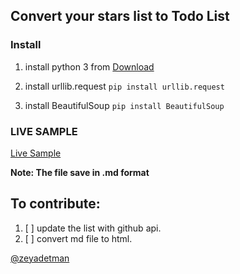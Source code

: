## Convert your stars list to Todo List

### Install

1. install python 3 from [Download](https://www.python.org/downloads/)

1. install urllib.request  ``` pip install urllib.request ```

1. install BeautifulSoup  ``` pip install BeautifulSoup ```

### LIVE SAMPLE
[Live Sample](https://github.com/zeyadetman/Stars-WatchedList/blob/master/Sample.md)

__Note: The file save in .md format__

## To contribute:
  1. [ ] update the list with github api.
  1. [ ] convert md file to html.

[@zeyadetman](https://twitter.com/zeyadetman)
